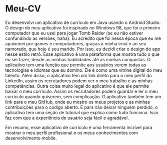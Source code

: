 # Meu-CV

Eu desenvolvi um aplicativo de currículo em Java usando o Android Studio. O design do meu aplicativo foi inspirado no Windows 98, que foi o primeiro computador que eu usei para jogar Tomb Raider (se eu não estiver confundindo as versões, haha). Eu acredito que foi nessa época que eu me apaixonei por games e computadores, graças à minha irmã e ao seu namorado, que hoje é seu marido. Por isso, eu decidi criar o design do app nesse estilo retrô. Esse aplicativo é uma plataforma que mostra tudo o que eu sei fazer, desde as minhas habilidades até as minhas conquistas. O aplicativo tem uma função que permite aos usuários verem todas as tecnologias e idiomas que eu domino. Ele é como uma vitrine digital do meu talento. Além disso, o aplicativo tem um link direto para o meu perfil do LinkedIn, assim os recrutadores podem ver o meu trabalho e as minhas competências. Outra coisa muito legal do aplicativo é que ele permite baixar o meu currículo. Assim os recrutadores podem guardar e ler o meu currículo quando quiserem, sem complicação. O aplicativo também tem um link para o meu GitHub, onde eu mostro os meus projetos e as minhas contribuições para o código aberto. E para não deixar ninguém perdido, o aplicativo tem uma seção de tutorial que explica como tudo funciona. Isso faz com que a experiência de usuário seja fácil e agradável.

Em resumo, esse aplicativo de currículo é uma ferramenta incrível para mostrar o meu perfil profissional e os meus conhecimentos com desenvolvimento mobile.
